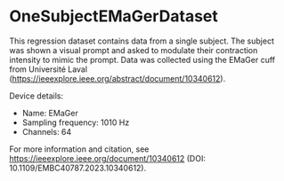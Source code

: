 # OneSubjectEMaGerDataset

This regression dataset contains data from a single subject. The subject was shown a visual prompt and asked to modulate their contraction intensity to mimic the prompt. Data was collected using the EMaGer cuff from Université Laval (https://ieeexplore.ieee.org/abstract/document/10340612).

Device details:

- Name: EMaGer
- Sampling frequency: 1010 Hz
- Channels: 64

For more information and citation, see <https://ieeexplore.ieee.org/document/10340612> (DOI: 10.1109/EMBC40787.2023.10340612).
